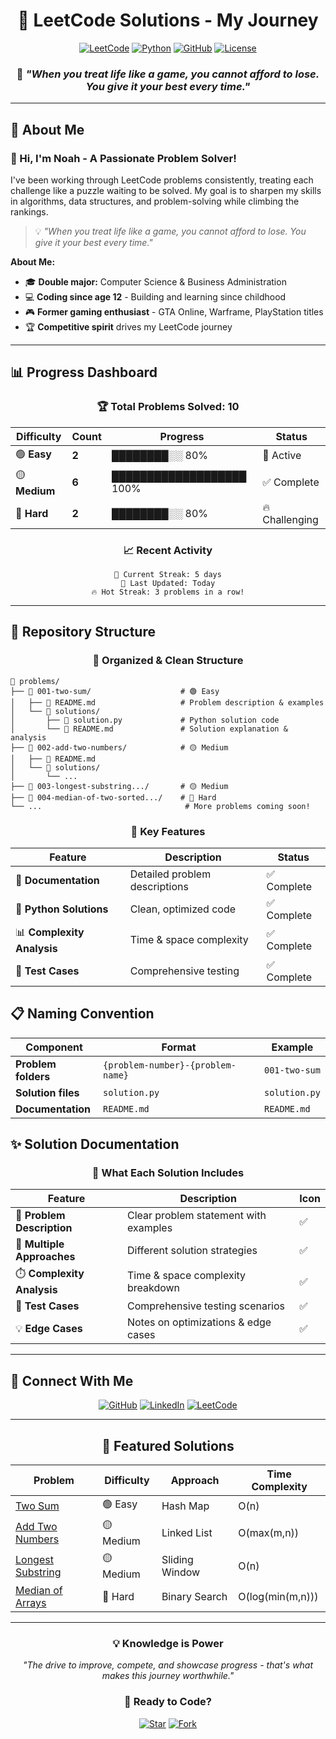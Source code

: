 <div align="center">

# 🚀 LeetCode Solutions - My Journey

[![LeetCode](https://img.shields.io/badge/LeetCode-000000?style=for-the-badge&logo=LeetCode&logoColor=#d16c06)](https://leetcode.com/)
[![Python](https://img.shields.io/badge/Python-3776AB?style=for-the-badge&logo=python&logoColor=white)](https://python.org/)
[![GitHub](https://img.shields.io/badge/GitHub-100000?style=for-the-badge&logo=github&logoColor=white)](https://github.com/noahkhomer18)
[![License](https://img.shields.io/badge/License-MIT-green.svg?style=for-the-badge)](LICENSE)

### 🎯 *"When you treat life like a game, you cannot afford to lose. You give it your best every time."*

</div>

---

## 🎯 About Me

### 👋 Hi, I'm **Noah** - A Passionate Problem Solver!

I've been working through LeetCode problems consistently, treating each challenge like a puzzle waiting to be solved. My goal is to sharpen my skills in algorithms, data structures, and problem-solving while climbing the rankings.

> 💡 *"When you treat life like a game, you cannot afford to lose. You give it your best every time."*

**About Me:**
- 🎓 **Double major:** Computer Science & Business Administration
- 💻 **Coding since age 12** - Building and learning since childhood
- 🎮 **Former gaming enthusiast** - GTA Online, Warframe, PlayStation titles
- 🏆 **Competitive spirit** drives my LeetCode journey

---

## 📊 Progress Dashboard

<div align="center">

### 🏆 **Total Problems Solved: 10**

| Difficulty | Count | Progress | Status |
|------------|-------|----------|---------|
| 🟢 **Easy** | **2** | ████████░░ 80% | 🚀 Active |
| 🟡 **Medium** | **6** | ███████████████████ 100% | ✅ Complete |
| 🔴 **Hard** | **2** | ████████░░ 80% | 🔥 Challenging |

</div>

<div align="center">

### 📈 **Recent Activity**

```
🎯 Current Streak: 5 days
📅 Last Updated: Today
🔥 Hot Streak: 3 problems in a row!
```

</div>

---

## 🎨 Repository Structure

<div align="center">

### 📁 **Organized & Clean Structure**

</div>

```
📁 problems/
├── 📁 001-two-sum/                    # 🟢 Easy
│   ├── 📄 README.md                   # Problem description & examples
│   └── 📁 solutions/
│       ├── 🐍 solution.py             # Python solution code
│       └── 📄 README.md               # Solution explanation & analysis
├── 📁 002-add-two-numbers/            # 🟡 Medium
│   ├── 📄 README.md
│   └── 📁 solutions/
│       └── ...
├── 📁 003-longest-substring.../       # 🟡 Medium
├── 📁 004-median-of-two-sorted.../    # 🔴 Hard
└── ...                                # More problems coming soon!
```

<div align="center">

### 🎯 **Key Features**

| Feature | Description | Status |
|---------|-------------|---------|
| 📝 **Documentation** | Detailed problem descriptions | ✅ Complete |
| 🐍 **Python Solutions** | Clean, optimized code | ✅ Complete |
| 📊 **Complexity Analysis** | Time & space complexity | ✅ Complete |
| 🧪 **Test Cases** | Comprehensive testing | ✅ Complete |

</div>

## 📋 Naming Convention

<div align="center">

| Component | Format | Example |
|----------|--------|---------|
| **Problem folders** | `{problem-number}-{problem-name}` | `001-two-sum` |
| **Solution files** | `solution.py` | `solution.py` |
| **Documentation** | `README.md` | `README.md` |

</div>

## ✨ Solution Documentation

<div align="center">

### 🎯 **What Each Solution Includes**

</div>

| Feature | Description | Icon |
|---------|-------------|------|
| 📝 **Problem Description** | Clear problem statement with examples | ✅ |
| 🔄 **Multiple Approaches** | Different solution strategies | ✅ |
| ⏱️ **Complexity Analysis** | Time & space complexity breakdown | ✅ |
| 🧪 **Test Cases** | Comprehensive testing scenarios | ✅ |
| 💡 **Edge Cases** | Notes on optimizations & edge cases | ✅ |

---

## 🔗 Connect With Me

<div align="center">

[![GitHub](https://img.shields.io/badge/GitHub-@noahkhomer18-181717?style=for-the-badge&logo=github)](https://github.com/noahkhomer18)
[![LinkedIn](https://img.shields.io/badge/LinkedIn-noahkhomer18-0077B5?style=for-the-badge&logo=linkedin)](https://www.linkedin.com/in/noahkhomer18)
[![LeetCode](https://img.shields.io/badge/LeetCode-Profile-FFA116?style=for-the-badge&logo=leetcode)](https://leetcode.com/noahkhomer18)

</div>

---

<div align="center">

## 🌟 **Featured Solutions**

| Problem | Difficulty | Approach | Time Complexity |
|---------|------------|----------|----------------|
| [Two Sum](problems/001-two-sum/) | 🟢 Easy | Hash Map | O(n) |
| [Add Two Numbers](problems/002-add-two-numbers/) | 🟡 Medium | Linked List | O(max(m,n)) |
| [Longest Substring](problems/003-longest-substring-without-repeating-characters/) | 🟡 Medium | Sliding Window | O(n) |
| [Median of Arrays](problems/004-median-of-two-sorted-arrays/) | 🔴 Hard | Binary Search | O(log(min(m,n))) |

</div>

---

<div align="center">

### 💡 **Knowledge is Power**

*"The drive to improve, compete, and showcase progress - that's what makes this journey worthwhile."*

### 🚀 **Ready to Code?**

[![Star](https://img.shields.io/badge/⭐-Star%20this%20repo-yellow?style=for-the-badge)](https://github.com/noahkhomer18/leetcode-solutions-attempted-)
[![Fork](https://img.shields.io/badge/🍴-Fork%20this%20repo-blue?style=for-the-badge)](https://github.com/noahkhomer18/leetcode-solutions-attempted-/fork)

</div>